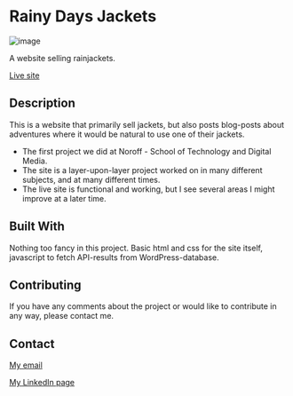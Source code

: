 # Rainy Days Jackets

![image](https://oyvindmeldahl.netlify.com/images/rainy.jpg)

A website selling rainjackets.

[Live site](https://oymel.netlify.com)

## Description

This is a website that primarily sell jackets, but also posts blog-posts about adventures where it would be natural to use one of their jackets.

- The first project we did at Noroff - School of Technology and Digital Media.
- The site is a layer-upon-layer project worked on in many different subjects, and at many different times.
- The live site is functional and working, but I see several areas I might improve at a later time.

## Built With

Nothing too fancy in this project. Basic html and css for the site itself, javascript to fetch API-results from WordPress-database.

## Contributing

If you have any comments about the project or would like to contribute in any way, please contact me.

## Contact

[My email](mailto:oyvind.meldahl@gmail.com)

[My LinkedIn page](https://www.linkedin.com/in/oyvind-meldahl/)
